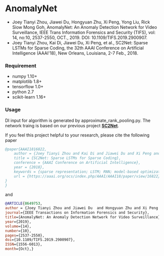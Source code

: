 # AnomalyNet
* Joey Tianyi Zhou, Jiawei Du, Hongyuan Zhu, Xi Peng, Yong Liu, Rick Siow Mong Goh, AnomalyNet: An Anomaly Detection Network for Video Surveillance, IEEE Trans Information Forensics and Security (TIFS), vol: 14, no:10, 2537-2550, OCT., 2019. DOI: 10.1109/TIFS.2019.2900907.
* Joey Tianyi Zhou, Kai Di, Jiawei Du, Xi Peng, et al., SC2Net: Sparse LSTMs for Sparse Coding, the 32th AAAI Conference on Artificial Intelligence (AAAI'18), New Orleans, Louisiana, 2-7 Feb., 2018.

### Requirement
 * numpy 1.10+
 * matplotlib 1.8+
 * tensorflow 1.0+
 * python 2.7
 * scikit-learn 1.16+
 

### Usage
DI input for algorithm is generated by approximate_rank_pooling.py.
The network traing is based on our previous project **[SC2Net](https://github.com/joeyzhouty/sc2net)**.


If you feel this project helpful to your research, please cite the following paper
```bibtex
@paper{AAAI1816822,
	author = {Joey Tianyi Zhou and Kai Di and Jiawei Du and Xi Peng and Hao Yang and Sinno Jialin Pan and Ivor Tsang and Yong Liu and Zheng Qin and Rick Siow Mong Goh},
	title = {SC2Net: Sparse LSTMs for Sparse Coding},
	conference = {AAAI Conference on Artificial Intelligence},
	year = {2018},
	keywords = {sparse representation; LSTM; RNN; model-based optimization},
	url = {https://aaai.org/ocs/index.php/AAAI/AAAI18/paper/view/16822}
}
}
```
and 
```bibtex
@ARTICLE{8649753, 
author = {Joey Tianyi Zhou and Jiawei Du  and Hongyuan Zhu and Xi Peng and Yong Liu and Rick Siow Mong Goh},
journal={IEEE Transactions on Information Forensics and Security}, 
title={AnomalyNet: An Anomaly Detection Network for Video Surveillance}, 
year={2019}, 
volume={14}, 
number={10}, 
pages={2537-2550}, 
doi={10.1109/TIFS.2019.2900907}, 
ISSN={1556-6013}, 
month={Oct},}
```
